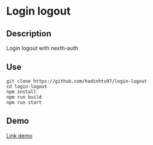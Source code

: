 # Login logout

## Description
Login logout with nexth-auth

## Use
```
git clone https://github.com/hadinhtu97/login-logout
cd login-logout
npm install
npm run build
npm run start
```

## Demo 
[Link demo](https://login-logout.hadinhtu97.repl.co/)